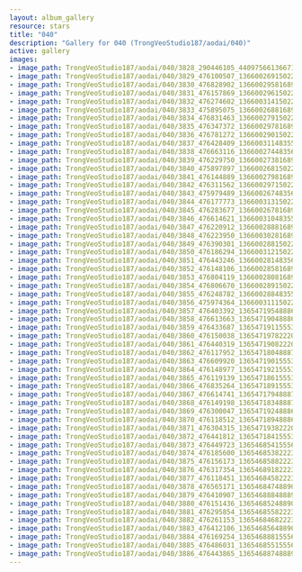```yaml
---
layout: album_gallery
resource: stars
title: "040"
description: "Gallery for 040 (TrongVeoStudio187/aodai/040)"
active: gallery
images:
- image_path: TrongVeoStudio187/aodai/040/3828_290446105_440975661366713_4212399963479533523_n.jpg
- image_path: TrongVeoStudio187/aodai/040/3829_476100507_1366002691502284_1170411940375616177_n.jpg
- image_path: TrongVeoStudio187/aodai/040/3830_476828902_1366002958168924_5521957228504291370_n.jpg
- image_path: TrongVeoStudio187/aodai/040/3831_476157869_1366002961502257_8803314304108458927_n.jpg
- image_path: TrongVeoStudio187/aodai/040/3832_476274602_1366003141502239_6041749611781013182_n.jpg
- image_path: TrongVeoStudio187/aodai/040/3833_475895075_1366002688168951_8508526823259148718_n.jpg
- image_path: TrongVeoStudio187/aodai/040/3834_476831463_1366002791502274_2317071626394592587_n.jpg
- image_path: TrongVeoStudio187/aodai/040/3835_476347372_1366002978168922_7564968216471303179_n.jpg
- image_path: TrongVeoStudio187/aodai/040/3836_476781272_1366002901502263_8033342758711297312_n.jpg
- image_path: TrongVeoStudio187/aodai/040/3837_476428409_1366003114835575_7364702101918100431_n.jpg
- image_path: TrongVeoStudio187/aodai/040/3838_476663116_1366002744835612_5904613592842158255_n.jpg
- image_path: TrongVeoStudio187/aodai/040/3839_476229750_1366002738168946_1388856047324807821_n.jpg
- image_path: TrongVeoStudio187/aodai/040/3840_475897897_1366002681502285_8441573799401974160_n.jpg
- image_path: TrongVeoStudio187/aodai/040/3841_476144889_1366002798168940_41197410431014594_n.jpg
- image_path: TrongVeoStudio187/aodai/040/3842_476311562_1366002971502256_3038523124749344920_n.jpg
- image_path: TrongVeoStudio187/aodai/040/3843_475979489_1366002674835619_3325543637480568584_n.jpg
- image_path: TrongVeoStudio187/aodai/040/3844_476177773_1366003131502240_6545584284533155170_n.jpg
- image_path: TrongVeoStudio187/aodai/040/3845_476283677_1366002678168952_81011742551352382_n.jpg
- image_path: TrongVeoStudio187/aodai/040/3846_476614621_1366003104835576_203589055282430643_n.jpg
- image_path: TrongVeoStudio187/aodai/040/3847_476220912_1366002888168931_5822590395178521546_n.jpg
- image_path: TrongVeoStudio187/aodai/040/3848_476223950_1366003028168917_2743346287973966860_n.jpg
- image_path: TrongVeoStudio187/aodai/040/3849_476390301_1366002881502265_205692872890584799_n.jpg
- image_path: TrongVeoStudio187/aodai/040/3850_476186294_1366003121502241_311259639706895122_n.jpg
- image_path: TrongVeoStudio187/aodai/040/3851_476443246_1366002814835605_8566640622797871293_n.jpg
- image_path: TrongVeoStudio187/aodai/040/3852_476148106_1366002858168934_3244098544384637065_n.jpg
- image_path: TrongVeoStudio187/aodai/040/3853_476804119_1366002808168939_9140233890251822423_n.jpg
- image_path: TrongVeoStudio187/aodai/040/3854_476806670_1366002891502264_6436905533792247450_n.jpg
- image_path: TrongVeoStudio187/aodai/040/3855_476248782_1366002884835598_8051503327544069081_n.jpg
- image_path: TrongVeoStudio187/aodai/040/3856_475974364_1366003111502242_7779898484318799130_n.jpg
- image_path: TrongVeoStudio187/aodai/040/3857_476403392_1365471954888691_193780358043121607_n.jpg
- image_path: TrongVeoStudio187/aodai/040/3858_476613663_1365471904888696_1369796695081985935_n.jpg
- image_path: TrongVeoStudio187/aodai/040/3859_476433687_1365471911555362_4539160877386507571_n.jpg
- image_path: TrongVeoStudio187/aodai/040/3860_476150038_1365471978222022_605276605236965338_n.jpg
- image_path: TrongVeoStudio187/aodai/040/3861_476440319_1365471908222029_5199658020517603057_n.jpg
- image_path: TrongVeoStudio187/aodai/040/3862_476117952_1365471804888706_960478905210565271_n.jpg
- image_path: TrongVeoStudio187/aodai/040/3863_476609920_1365471901555363_1514588031094151043_n.jpg
- image_path: TrongVeoStudio187/aodai/040/3864_476148977_1365471921555361_1408118144913612243_n.jpg
- image_path: TrongVeoStudio187/aodai/040/3865_476119139_1365471861555367_1541961370673296505_n.jpg
- image_path: TrongVeoStudio187/aodai/040/3866_476835264_1365471891555364_8881248455273072863_n.jpg
- image_path: TrongVeoStudio187/aodai/040/3867_476614741_1365471794888707_7548955754487241688_n.jpg
- image_path: TrongVeoStudio187/aodai/040/3868_476149198_1365471834888703_3988078306241607196_n.jpg
- image_path: TrongVeoStudio187/aodai/040/3869_476300047_1365471924888694_6031544749799077439_n.jpg
- image_path: TrongVeoStudio187/aodai/040/3870_476118512_1365471894888697_5911472965030884439_n.jpg
- image_path: TrongVeoStudio187/aodai/040/3871_476304315_1365471938222026_2681418680225915169_n.jpg
- image_path: TrongVeoStudio187/aodai/040/3872_476441812_1365471841555369_244773532003295849_n.jpg
- image_path: TrongVeoStudio187/aodai/040/3873_476449723_1365468541555699_5848206624155640257_n.jpg
- image_path: TrongVeoStudio187/aodai/040/3874_476185600_1365468538222366_8205081014279809304_n.jpg
- image_path: TrongVeoStudio187/aodai/040/3875_476156173_1365468588222361_6216470525326005126_n.jpg
- image_path: TrongVeoStudio187/aodai/040/3876_476317354_1365468918222328_5754443378322153177_n.jpg
- image_path: TrongVeoStudio187/aodai/040/3877_476118451_1365468458222374_6457540499911171091_n.jpg
- image_path: TrongVeoStudio187/aodai/040/3878_476565171_1365468474889039_7620325244358812335_n.jpg
- image_path: TrongVeoStudio187/aodai/040/3879_476410907_1365468884888998_4129827710102767128_n.jpg
- image_path: TrongVeoStudio187/aodai/040/3880_476151436_1365468524889034_7052125908860404424_n.jpg
- image_path: TrongVeoStudio187/aodai/040/3881_476295854_1365468558222364_252175663967881127_n.jpg
- image_path: TrongVeoStudio187/aodai/040/3882_476261153_1365468468222373_7824368197082369705_n.jpg
- image_path: TrongVeoStudio187/aodai/040/3883_476412106_1365468564889030_4392390826633943544_n.jpg
- image_path: TrongVeoStudio187/aodai/040/3884_476169254_1365468881555665_3082789137480109347_n.jpg
- image_path: TrongVeoStudio187/aodai/040/3885_476486031_1365468551555698_8309374171180749675_n.jpg
- image_path: TrongVeoStudio187/aodai/040/3886_476443865_1365468874888999_964421774241530472_n.jpg
---
```

